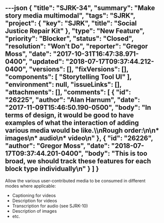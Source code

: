 ---json
{
  "title": "SJRK-34",
  "summary": "Make story media multimodal",
  "tags": "SJRK",
  "project": {
    "key": "SJRK",
    "title": "Social Justice Repair Kit"
  },
  "type": "New Feature",
  "priority": "Blocker",
  "status": "Closed",
  "resolution": "Won't Do",
  "reporter": "Gregor Moss",
  "date": "2017-10-31T16:47:38.971-0400",
  "updated": "2018-07-17T09:37:44.212-0400",
  "versions": [],
  "fixVersions": [],
  "components": [
    "Storytelling Tool UI"
  ],
  "environment": null,
  "issueLinks": [],
  "attachments": [],
  "comments": [
    {
      "id": "26225",
      "author": "Alan Harnum",
      "date": "2017-11-09T15:46:50.190-0500",
      "body": "In terms of design, it would be good to have examples of what the interaction of adding various media would be like.\\\nRough order:\n\n* images\n* audio\n* video\n"
    },
    {
      "id": "26226",
      "author": "Gregor Moss",
      "date": "2018-07-17T09:37:44.201-0400",
      "body": "This is too broad, we should track these features for each block type individually\n"
    }
  ]
}
---
Allow the various user-contributed media to be consumed in different modes where applicable:

* Captioning for videos
* Description for videos
* Transcription for audio (see SJRK-10)
* Description of images
* etc.

        